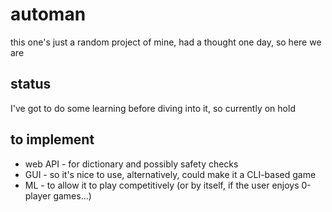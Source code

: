 # automan
this one's just a random project of mine, had a thought one day, so here we are

## status
I've got to do some learning before diving into it, so currently on hold

## to implement
- web API - for dictionary and possibly safety checks
- GUI - so it's nice to use, alternatively, could make it a CLI-based game
- ML - to allow it to play competitively (or by itself, if the user enjoys 0-player games...)
